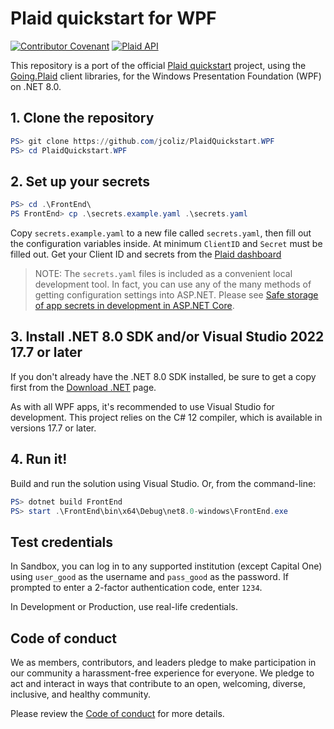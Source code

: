 # Plaid quickstart for WPF

[![Contributor Covenant](https://img.shields.io/badge/Contributor%20Covenant-2.1-4baaaa.svg)](code_of_conduct.md) 
[![Plaid API](https://img.shields.io/badge/Plaid%20API-v1.482.3-blue
)](https://github.com/plaid/plaid-openapi)

This repository is a port of the official [Plaid quickstart](https://github.com/plaid/quickstart) project, using the [Going.Plaid](https://github.com/viceroypenguin/Going.Plaid) client libraries, for the Windows Presentation Foundation (WPF) on .NET 8.0.

## 1. Clone the repository

```Powershell
PS> git clone https://github.com/jcoliz/PlaidQuickstart.WPF
PS> cd PlaidQuickstart.WPF
```

## 2. Set up your secrets

```Powershell
PS> cd .\FrontEnd\
PS FrontEnd> cp .\secrets.example.yaml .\secrets.yaml
```

Copy `secrets.example.yaml` to a new file called `secrets.yaml`, then fill out the configuration variables inside. At
minimum `ClientID` and `Secret` must be filled out. Get your Client ID and secrets from
the [Plaid dashboard](https://dashboard.plaid.com/account/keys)

> NOTE: The `secrets.yaml` files is included as a convenient local development tool. In fact, you can use any of the many methods of getting configuration settings into ASP.NET. Please see [Safe storage of app secrets in development in ASP.NET Core](https://docs.microsoft.com/en-us/aspnet/core/security/app-secrets?view=aspnetcore-6.0&tabs=linux).

## 3. Install .NET 8.0 SDK and/or Visual Studio 2022 17.7 or later

If you don't already have the .NET 8.0 SDK installed, be sure to get a copy first from the [Download .NET](https://dotnet.microsoft.com/en-us/download) page.

As with all WPF apps, it's recommended to use Visual Studio for development. This project relies on the C# 12 compiler, which is available in versions 17.7 or later.

## 4. Run it!

Build and run the solution using Visual Studio. Or, from the command-line:

```Powershell
PS> dotnet build FrontEnd
PS> start .\FrontEnd\bin\x64\Debug\net8.0-windows\FrontEnd.exe
```

## Test credentials

In Sandbox, you can log in to any supported institution (except Capital One) using `user_good` as the username and `pass_good` as the password. If prompted to enter a 2-factor authentication code, enter `1234`.

In Development or Production, use real-life credentials.

## Code of conduct

We as members, contributors, and leaders pledge to make participation in our
community a harassment-free experience for everyone. We pledge to act and
interact in ways that contribute to an open, welcoming, diverse, inclusive, 
and healthy community.

Please review the [Code of conduct](/code_of_conduct.md) for more details.
